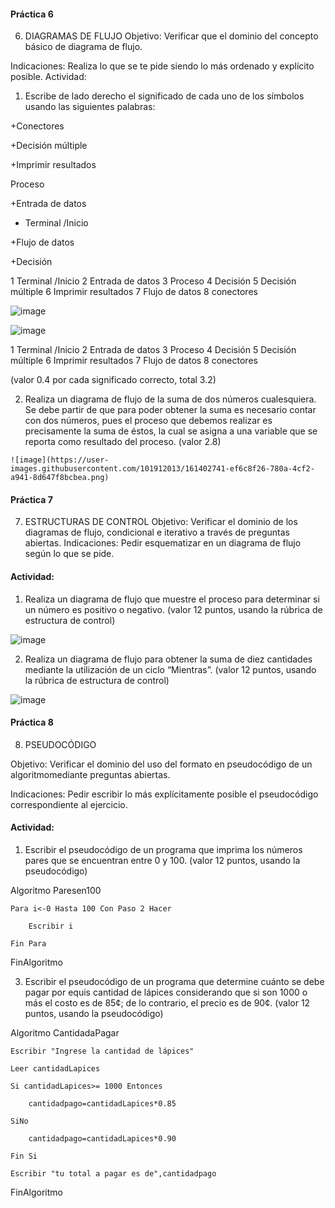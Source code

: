 #### Práctica 6
6. DIAGRAMAS DE FLUJO
Objetivo: Verificar que el dominio del concepto básico de diagrama de flujo.

Indicaciones: Realiza lo que se te pide siendo lo más ordenado y explícito posible.
Actividad:

  1. Escribe de lado derecho el significado de cada uno de los símbolos usando las
  siguientes palabras: 
  
  +Conectores
  
  +Decisión múltiple
  
  +Imprimir resultados
  
  Proceso
  
  +Entrada de datos
  
 + Terminal /Inicio
  
  +Flujo de datos
  
  +Decisión
  
  
  1 Terminal /Inicio
  2 Entrada de datos
  3 Proceso
  4 Decisión
  5 Decisión múltiple
  6 Imprimir resultados
  7 Flujo de datos
  8 conectores
  
  
  ![image](https://user-images.githubusercontent.com/91554777/160035477-c0f52624-a62c-40d0-b2e2-3dccdd8549e4.png)


![image](https://user-images.githubusercontent.com/101912013/161402584-0568b8ae-f228-4e0c-b92b-52415b87416b.png)

1 Terminal /Inicio
  2 Entrada de datos
  3 Proceso
  4 Decisión
  5 Decisión múltiple
  6 Imprimir resultados
  7 Flujo de datos
  8 conectores
  
  (valor 0.4 por cada significado correcto, total 3.2)
  
   2. Realiza un diagrama de flujo de la suma de dos números cualesquiera. Se debe partir de que para poder obtener la suma es necesario contar con dos números, pues el
    proceso que debemos realizar es precisamente la suma de éstos, la cual se asigna a una variable que se reporta como resultado del proceso. (valor 2.8)
    
    ![image](https://user-images.githubusercontent.com/101912013/161402741-ef6c8f26-780a-4cf2-a941-8d647f8bcbea.png)

    
    
 #### Práctica 7
7. ESTRUCTURAS DE CONTROL
Objetivo: Verificar el dominio de los diagramas de flujo, condicional e iterativo a través de preguntas abiertas.
Indicaciones: Pedir esquematizar en un diagrama de flujo según lo que se pide.
#### Actividad:
  1. Realiza un diagrama de flujo que muestre el proceso para determinar si un número es positivo o negativo. (valor 12 puntos, usando la rúbrica de estructura de control)

![image](https://user-images.githubusercontent.com/101912013/161404531-09e498ee-9455-4b55-a74a-3913710ab489.png)

  2. Realiza un diagrama de flujo para obtener la suma de diez cantidades mediante la utilización de un ciclo “Mientras”. (valor 12 puntos, usando la rúbrica de estructura de control)

![image](https://user-images.githubusercontent.com/101912013/161404666-59f768c5-4d07-49e4-b683-059fa487aec9.png)


#### Práctica 8
8. PSEUDOCÓDIGO

Objetivo: Verificar el dominio del uso del formato en pseudocódigo de un algoritmomediante preguntas abiertas.

Indicaciones: Pedir escribir lo más explícitamente posible el pseudocódigo correspondiente al ejercicio.

#### Actividad:

  1. Escribir el pseudocódigo de un programa que imprima los números pares que se encuentran entre 0 y 100. (valor 12 puntos, usando la pseudocódigo)

Algoritmo Paresen100
	
	Para i<-0 Hasta 100 Con Paso 2 Hacer
  
		Escribir i
    
	Fin Para
  
FinAlgoritmo


  3. Escribir el pseudocódigo de un programa que determine cuánto se debe pagar por equis cantidad de lápices considerando que si son 1000 o más el costo es de 85¢; de lo
contrario, el precio es de 90¢. (valor 12 puntos, usando la pseudocódigo)


Algoritmo CantidadaPagar

	Escribir "Ingrese la cantidad de lápices"
  
	Leer cantidadLapices
  
	Si cantidadLapices>= 1000 Entonces
  
		cantidadpago=cantidadLapices*0.85
    
	SiNo
  
		cantidadpago=cantidadLapices*0.90
    
	Fin Si
  
	Escribir "tu total a pagar es de",cantidadpago
  
FinAlgoritmo

